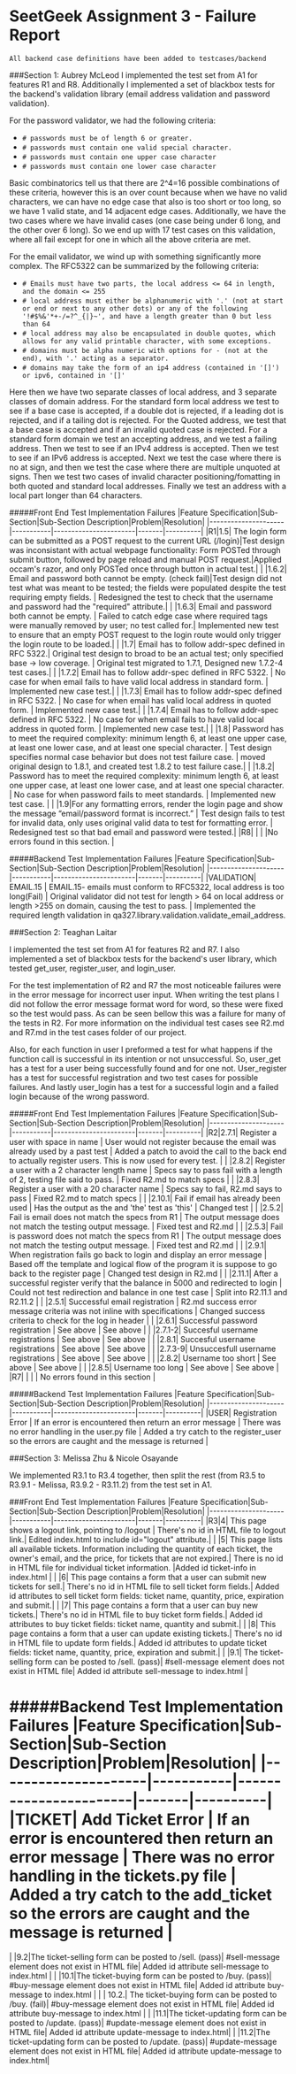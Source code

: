 # SeetGeek Assignment 3 - Failure Report

`All backend case definitions have been added to testcases/backend`

###Section 1: Aubrey McLeod
I implemented the test set from A1 for features R1 and R8. Additionally I implemented a set of blackbox tests for the backend's validation library (email address validation and password validation).

For the password validator, we had the following criteria: 
- `# passwords must be of length 6 or greater.`
- `# passwords must contain one valid special character.`
- `# passwords must contain one upper case character`
- `# passwords must contain one lower case character`

Basic combinatorics tell us that there are 2^4=16 possible combinations of these criteria, however this is an over count because 
when we have no valid characters, we can have no edge case that also is too short or too long, so we have 1 valid state, and 14 adjacent edge cases.
Additionally, we have the two cases where we have invalid cases (one case being under 6 long, and the other over 6 long). 
So we end up with 17 test cases on this validation, where all fail except for one in which all the above criteria are met.


For the email validator, we wind up with something significantly more complex. The RFC5322 can be summarized by the following criteria:
- `# Emails must have two parts, the local address <= 64 in length, and the domain <= 255`
- `# local address must either be alphanumeric with '.' (not at start or end or next to any other dots) or any of the following '!#$%&'*+-/=?^_{|}~', and have a length greater than 0 but less than 64`
- `# local address may also be encapsulated in double quotes, which allows for any valid printable character, with some exceptions.`
- `# domains must be alpha numeric with options for - (not at the end), with '.' acting as a separator.`
- `# domains may take the form of an ip4 address (contained in '[]') or ipv6, contained in '[]'`

Here then we have two separate classes of local address, and 3 separate classes of domain address.
For the standard form local address we test to see if a base case is accepted, if a double dot is rejected, if a leading dot is rejected, and if a tailing dot is rejected.
For the Quoted address, we test that a base case is accepted and if an invalid quoted case is rejected.
For a standard form domain we test an accepting address, and we test a failing address.
Then we test to see if an IPv4 address is accepted.
Then we test to see if an IPv6 address is accepted.
Next we test the case where there is no at sign, and then we test the case where there are multiple unquoted at signs.
Then we test two cases of invalid character positioning/fomatting in both quoted and standard local addresses.
Finally we test an address with a local part longer than 64 characters.

#####Front End Test Implementation Failures
|Feature Specification|Sub-Section|Sub-Section Description|Problem|Resolution|
|---------------------|-----------|-----------------------|-------|----------|
|R1|1.5| The login form can be submitted as a POST request to the current URL (/login)|Test design was inconsistant with actual webpage functionality: Form POSTed through submit button, followed by page reload and manual POST request.|Applied occam's razor, and only POSTed once through button in actual test.|
| |1.6.2| Email and password both cannot be empty. (check fail)|Test design did not test what was meant to be tested; the fields were populated despite the test requiring empty fields. | Redesigned the test to check that the username and password had the "required" attribute.|
| |1.6.3| Email and password both cannot be empty. | Failed to catch edge case where required tags were manually removed by user; no test called for.| Implemented new test to ensure that an empty POST request to the login route would only trigger the login route to be loaded.|
| |1.7| Email has to follow addr-spec defined in RFC 5322.| Original test design to broad to be an actual test; only specified base -> low coverage. | Original test migrated to 1.7.1, Designed new 1.7.2-4 test cases.|
| |1.7.2| Email has to follow addr-spec defined in RFC 5322. | No case for when email fails to have valid local address in standard form. | Implemented new case test.|
| |1.7.3| Email has to follow addr-spec defined in RFC 5322. | No case for when email has valid local address in quoted form. | Implemented new case test.|
| |1.7.4| Email has to follow addr-spec defined in RFC 5322. | No case for when email fails to have valid local address in quoted form. | Implemented new case test.|
| |1.8| Password has to meet the required complexity: minimum length 6, at least one upper case, at least one lower case, and at least one special character. | Test design specifies normal case behavior but does not test failure case. | moved original design to 1.8.1, and created test 1.8.2 to test failure case.| 
| |1.8.2| Password has to meet the required complexity: minimum length 6, at least one upper case, at least one lower case, and at least one special character. | No case for when password fails to meet standards. | Implemented new test case. |
| |1.9|For any formatting errors, render the login page and show the message “email/password format is incorrect.” | Test design fails to test for invalid data, only uses original valid data to test for formatting error. | Redesigned test so that bad email and password were tested.|
|R8| | | |No errors found in this section. |

#####Backend Test Implementation Failures
|Feature Specification|Sub-Section|Sub-Section Description|Problem|Resolution|
|---------------------|-----------|-----------------------|-------|----------|
|VALIDATION| EMAIL.15 | EMAIL.15- emails must conform to RFC5322, local address is too long(Fail) | Original validator did not test for length > 64 on local address or length >255 on domain, causing the test to pass. | Implemented the required length validation in qa327.library.validation.validate_email_address.


###Section 2: Teaghan Laitar

I implemented the test set from A1 for features R2 and R7. I also implemented a set of blackbox tests for the backend's user library, which tested get_user, register_user, and login_user.

For the test implementation of R2 and R7 the most noticeable failures were in the error message for incorrect user input. 
When writing the test plans I did not follow the error message format word for word, so these were fixed so the test would pass. 
As can be seen bellow this was a failure for many of the tests in R2.
For more information on the individual test cases see R2.md and R7.md in the test cases folder of our project.

Also, for each function in user I preformed a test for what happens if the function call is successful in its intention or not unsuccessful. 
So, user_get has a test for a user being successfully found and for one not. User_register has a test for successful registration and two test cases for possible failures. And lastly user_login has a test for a successful login and a failed login because of the wrong password.

#####Front End Test Implementation Failures
|Feature Specification|Sub-Section|Sub-Section Description|Problem|Resolution|
|---------------------|-----------|-----------------------|-------|----------|
|R2|2.7.1| Register a user with space in name | User would not register because the email was already used by a past test | Added a patch to avoid the call to the back end to actually register users. This is now used for every test. |
| |2.8.2| Register a user with a 2 character length name | Specs say to pass fail with a length of 2, testing file said to pass. | Fixed R2.md to match specs |
| |2.8.3| Register a user with a 20 character name | Specs say to fail, R2.md says to pass | Fixed R2.md to match specs |
| |2.10.1| Fail if email has already been used | Has the output as the and 'the' test as 'this' | Changed test |
| |2.5.2| Fail is email does not match the specs from R1 | The output message does not match the testing output message. | Fixed test and R2.md |
| |2.5.3| Fail is password does not match the specs from R1 | The output message does not match the testing output message. | Fixed test and R2.md |
| |2.9.1| When registration fails go back to login and display an error message | Based off the template and logical flow of the program it is suppose to go back to the register page | Changed test design in R2.md |
| |2.11.1| After a successful register verify that the balance in 5000 and redirected to login | Could not test redirection and balance in one test case | Split into R2.11.1 and R2.11.2 | 
| |2.5.1| Successful email registration | R2.md success error message criteria was not inline with specifications | Changed success criteria to check for the log in header |
| |2.6.1| Successful password registration | See above | See above |
| |2.7.1-2| Succesful username registrations | See above | See above |
| |2.8.1| Succesful username registrations | See above | See above |
| |2.7.3-9| Unsuccesfull username registrations | See above | See above |
| |2.8.2| Username too short | See above | See above |
| |2.8.5| Username too long | See above | See above |
|R7| | | | No errors found in this section |

#####Backend Test Implementation Failures
|Feature Specification|Sub-Section|Sub-Section Description|Problem|Resolution|
|---------------------|-----------|-----------------------|-------|----------|
|USER| Registration Error | If an error is encountered then return an error message | There was no error handling in the user.py file | Added a try catch to the register_user so the errors are caught and the message is returned |

###Section 3: Melissa Zhu & Nicole Osayande

We implemented R3.1 to R3.4 together, then split the rest (from R3.5 to R3.9.1 - Melissa, R3.9.2 - R3.11.2) from the test set in A1.

###Front End Test Implementation Failures
|Feature Specification|Sub-Section|Sub-Section Description|Problem|Resolution|
|---------------------|-----------|-----------------------|-------|----------|
|R3|4| This page shows a logout link, pointing to /logout | There's no id in HTML file to logout link.| Edited index.html to include id="logout" attribute.| 
| |5| This page lists all available tickets. Information including the quantity of each ticket, the owner's email, and the price, for tickets that are not expired.| There is no id in HTML file for individual ticket information. |Added id ticket-info in index.html |
| |6| This page contains a form that a user can submit new tickets for sell.| There's no id in HTML file to sell ticket form fields.| Added id attributes to sell ticket form fields: ticket name, quantity, price, expiration and submit.|
| |7| This page contains a form that a user can buy new tickets.| There's no id in HTML file to buy ticket form fields.| Added id attributes to buy ticket fields: ticket name, quantity and submit.|
| |8| This page contains a form that a user can update existing tickets.| There's no id in HTML file to update form fields.| Added id attributes to update ticket fields: ticket name, quantity, price, expiration and submit.|
| |9.1| The ticket-selling form can be posted to /sell. (pass)| #sell-message element does not exist in HTML file| Added id attribute sell-message to index.html |


#####Backend Test Implementation Failures
|Feature Specification|Sub-Section|Sub-Section Description|Problem|Resolution|
|---------------------|-----------|-----------------------|-------|----------|
|TICKET| Add Ticket Error | If an error is encountered then return an error message | There was no error handling in the tickets.py file | Added a try catch to the add_ticket so the errors are caught and the message is returned |
=======
| |9.2|The ticket-selling form can be posted to /sell. (pass)| #sell-message element does not exist in HTML file| Added id attribute sell-message to index.html |
| |10.1|The ticket-buying form can be posted to /buy. (pass)| #buy-message element does not exist in HTML file| Added id attribute buy-message to index.html |
| | 10.2.| The ticket-buying form can be posted to /buy. (fail)| #buy-message element does not exist in HTML file| Added id attribute buy-message to index.html |
| |11.1|The ticket-updating form can be posted to /update. (pass)| #update-message element does not exist in HTML file| Added id attribute update-message to index.html|
| |11.2|The ticket-updating form can be posted to /update. (pass)| #update-message element does not exist in HTML file| Added id attribute update-message to index.html|


